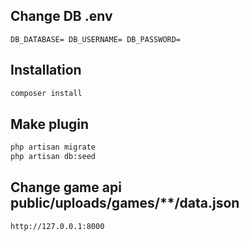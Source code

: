 ## Change DB .env
``
DB_DATABASE=
DB_USERNAME=
DB_PASSWORD=
``

## Installation
```bash
composer install
```

## Make plugin
```bash
php artisan migrate
php artisan db:seed
```

## Change game api public/uploads/games/**/data.json
``
http://127.0.0.1:8000
``